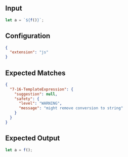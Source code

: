 
## Input
```javascript input
let a = `${f()}`;
```

## Configuration
```json configuration
{
  "extension": "js"
}
```

## Expected Matches
```json expected matches
{
  "7-16-TemplateExpression": {
    "suggestion": null,
    "safety": {
      "level": "WARNING",
      "message": "might remove conversion to string"
    }
  }
}
```

## Expected Output
```javascript expected output
let a = f();
```

